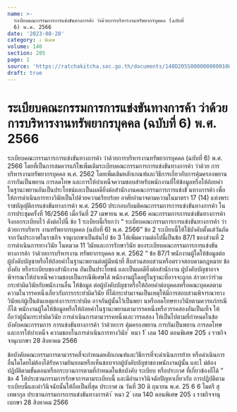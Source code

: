 ```yaml
---
name: >-
  ระเบียบคณะกรรมการการแข่งขันทางการค้า ว่าด้วยการบริหารงานทรัพยากรบุคคล (ฉบับที่
  6) พ.ศ. 2566
date: '2023-08-28'
category: ง พิเศษ
volume: 140
section: 205
page: 1
source: 'https://ratchakitcha.soc.go.th/documents/140D205S0000000000100.pdf'
draft: true
---
```


# ระเบียบคณะกรรมการการแข่งขันทางการค้า ว่าด้วยการบริหารงานทรัพยากรบุคคล (ฉบับที่ 6) พ.ศ. 2566

ระเบียบคณะกรรมการการแข่งขันทางการค้า ว่าด้วยการบริหารงานทรัพยากรบุคคล (ฉบับที่ 6) พ.ศ. 2566 โดยที่เป็นการสมควรแก้ไขเพิ่มเติมระเบียบคณะกรรมการการแข่งขันทางการค้า ว่าด้วย การบริหารงานทรัพยากรบุคคล พ.ศ. 2562 โดยเพิ่มเติมหลักเกณฑ์และวิธีการเกี่ยวกับการคุ้มครองพยาน การกันเป็นพยาน การลดโทษ และการให้บําเหน็จความชอบสําหรับพนักงานที่ให้ข้อมูลหรือให้ถ้อยคํา ในฐานะพยานอันเป็นประโยชน์และเป็นผลดียิ่งต่อสํานักงานคณะกรรมการการแข่งขั นทางการค้า เพื่อให้การดําเนินการทางวินัยเป็นไปด้วยความเรียบร้อย อาศัยอํานาจตามความในมาตรา 17 (14) แห่งพระราชบัญญัติการแข่งขันทางการค้า พ.ศ. 2560 ประกอบกับมติคณะกรรมการการแข่งขันทางการค้า ในการประชุมครั้งที่ 16/2566 เมื่อวันที่ 27 เมษายน พ.ศ. 2566 คณะกรรมการการแข่งขันทางการค้า จึงออกระเบียบไว้ ดังต่อไปนี้ ข้อ 1 ระเบียบนี้เรียกว่า “ ระเบียบคณะกรรมการการแข่งขันทางการค้า ว่าด้วยการบริหาร งานทรัพยากรบุคคล (ฉบับที่ 6) พ.ศ. 2566” ข้อ 2 ระเบียบนี้ให้ใช้บังคับตั้งแต่วันถัดจากวันประกาศในราชกิจ จานุเบกษาเป็นต้นไป ข้อ 3 ให้เพิ่มความต่อไปนี้เป็นข้อ 87/1 ของส่วนที่ 2 การดําเนินการทางวินัย ในหมวด 11 วินัยและการรักษาวินัย ของระเบียบคณะกรรมการการแข่งขันทางการค้า ว่าด้วยการบริหารงาน ทรัพยากรบุคคล พ.ศ. 2562 “ ข้อ 87/1 พนักงานผู้ใดให้ข้อมูลต่อ ผู้บังคับบัญชาหรือให้ถ้อยคําในฐานะพยานต่อผู้มีหน้าที่ สืบสวนสอบสวนหรือตรวจสอบตามกฎหมาย ข้อบังคับ หรือระเบียบของสํานักงาน อันเป็นประโยชน์ และเป็นผลดียิ่งต่อสํานักงาน ผู้บังคับบัญชาอาจพิจารณาให้บําเหน็จความชอบเป็นกรณีพิเศษได้ พนักงานผู้ใดอยู่ในฐานะที่อาจจะถูกก ล่าวหาว่าร่วมกระทําผิดวินัยกับพนักงานอื่น ให้ข้อมูล ต่อผู้บังคับบัญชาหรือให้ถ้อยคําต่อบุคคลหรือคณะบุคคลตามความในวรรคหนึ่งเกี่ยวกับการกระทําผิดวินัย ที่ได้กระทํามาจนเป็นเหตุให้มีการสอบสวนพิจารณาทางวินัยแก่ผู้เป็นต้นเหตุแห่งการกระทําผิด อาจกันผู้นั้นไว้เป็นพยา นหรือลดโทษทางวินัยตามควรแก่กรณีก็ได้ พนักงานผู้ใดให้ข้อมูลหรือให้ถ้อยคําในฐานะพยานตามวรรคหนึ่งหรือวรรคสองอันเป็นเท็จ ให้ถือว่าผู้นั้นกระทําผิดวินัย การดําเนินการตามวรรคหนึ่งและวรรคสอง ให้เป็นไปตามที่กําหนดในข้อบังคับคณะกรรมการ การแข่งขันทางการค้า ว่าด้วยการ คุ้มครองพยาน การกันเป็นพยาน การลดโทษ และการให้บําเหน็จ ความชอบในการดําเนินการทางวินัย ้ หนา 1 ่ เลม 140 ตอนพิเศษ 205 ง ราชกิจจานุเบกษา 28 สิงหาคม 2566

ข้อบังคับคณะกรรมการตามวรรคสี่จะกําหนดหลักเกณฑ์และวิธีการที่จะดําเนินการย้าย หรือดําเนินการอื่นใดโดยไม่ต้องได้รับความยินยอมหรือเห็นชอบจากผู้บังคับบัญชาของพนักงานผู้นั้น และไ ม่ต้องปฏิบัติตามขั้นตอนหรือกระบวนการตามที่กําหนดในข้อบังคับ ระเบียบ หรือประกาศ ที่เกี่ยวข้องก็ได้ ” ข้อ 4 ให้ประธานกรรมการรักษาการตามระเบียบนี้ และมีอํานาจวินิจฉัยปัญหาเกี่ยวกับ การปฏิบัติตามระเบียบนี้และคําวินิจฉัยนั้นให้ถือเป็นที่สุด ประกาศ ณ วันที่ 30 มิ ถุนายน พ.ศ. 25 6 6 ไมตรี สุเทพากุล ประธานกรรมการการแข่งขันทางการค้า ้ หนา 2 ่ เลม 140 ตอนพิเศษ 205 ง ราชกิจจานุเบกษา 28 สิงหาคม 2566
